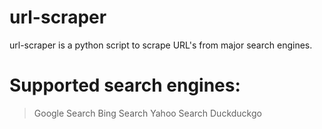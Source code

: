 # url-scraper
url-scraper is a python script to scrape URL's from major search engines.

# Supported search engines:
> Google Search
> Bing Search
> Yahoo Search
> Duckduckgo
